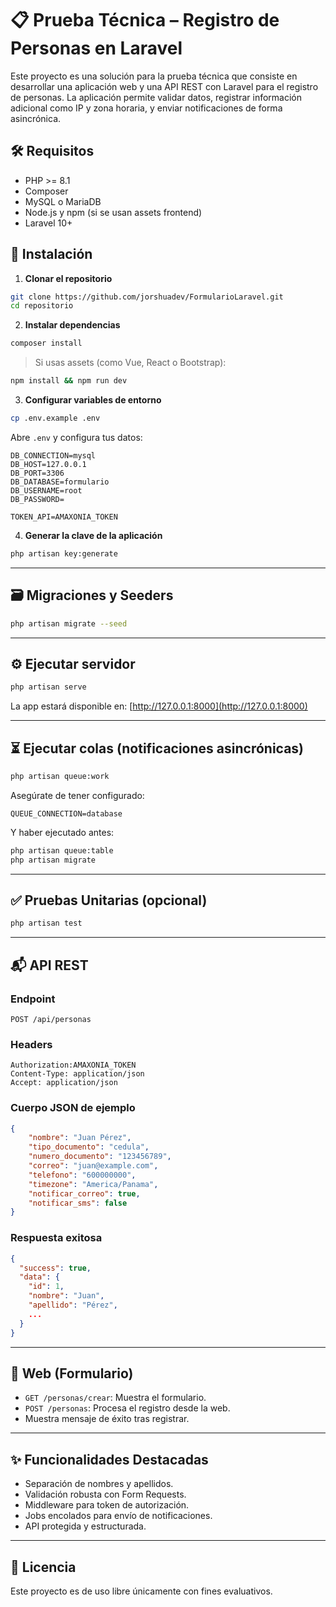 # 📋 Prueba Técnica – Registro de Personas en Laravel

Este proyecto es una solución para la prueba técnica que consiste en desarrollar una aplicación web y una API REST con Laravel para el registro de personas. La aplicación permite validar datos, registrar información adicional como IP y zona horaria, y enviar notificaciones de forma asincrónica.

## 🛠️ Requisitos

-   PHP >= 8.1
-   Composer
-   MySQL o MariaDB
-   Node.js y npm (si se usan assets frontend)
-   Laravel 10+

## 🚀 Instalación

1. **Clonar el repositorio**

```bash
git clone https://github.com/jorshuadev/FormularioLaravel.git
cd repositorio
```

2. **Instalar dependencias**

```bash
composer install
```

> Si usas assets (como Vue, React o Bootstrap):

```bash
npm install && npm run dev
```

3. **Configurar variables de entorno**

```bash
cp .env.example .env
```

Abre `.env` y configura tus datos:

```env
DB_CONNECTION=mysql
DB_HOST=127.0.0.1
DB_PORT=3306
DB_DATABASE=formulario
DB_USERNAME=root
DB_PASSWORD=

TOKEN_API=AMAXONIA_TOKEN
```

4. **Generar la clave de la aplicación**

```bash
php artisan key:generate
```

---

## 🗃️ Migraciones y Seeders

```bash
php artisan migrate --seed
```

---

## ⚙️ Ejecutar servidor

```bash
php artisan serve
```

La app estará disponible en: [http://127.0.0.1:8000](http://127.0.0.1:8000)

---

## ⏳ Ejecutar colas (notificaciones asincrónicas)

```bash
php artisan queue:work
```

Asegúrate de tener configurado:

```env
QUEUE_CONNECTION=database
```

Y haber ejecutado antes:

```bash
php artisan queue:table
php artisan migrate
```

---

## ✅ Pruebas Unitarias (opcional)

```bash
php artisan test
```

---

## 📬 API REST

### Endpoint

```
POST /api/personas
```

### Headers

```
Authorization:AMAXONIA_TOKEN
Content-Type: application/json
Accept: application/json
```

### Cuerpo JSON de ejemplo

```json
{
    "nombre": "Juan Pérez",
    "tipo_documento": "cedula",
    "numero_documento": "123456789",
    "correo": "juan@example.com",
    "telefono": "600000000",
    "timezone": "America/Panama",
    "notificar_correo": true,
    "notificar_sms": false
}
```

### Respuesta exitosa

```json
{
  "success": true,
  "data": {
    "id": 1,
    "nombre": "Juan",
    "apellido": "Pérez",
    ...
  }
}
```

---

## 📝 Web (Formulario)

-   `GET /personas/crear`: Muestra el formulario.
-   `POST /personas`: Procesa el registro desde la web.
-   Muestra mensaje de éxito tras registrar.

---

## ✨ Funcionalidades Destacadas

-   Separación de nombres y apellidos.
-   Validación robusta con Form Requests.
-   Middleware para token de autorización.
-   Jobs encolados para envío de notificaciones.
-   API protegida y estructurada.

---

## 📄 Licencia

Este proyecto es de uso libre únicamente con fines evaluativos.
